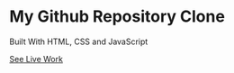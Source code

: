 
# My Github Repository Clone

Built With HTML, CSS and JavaScript

[See Live Work](https://buycoinsschallenge.netlify.app/) 


